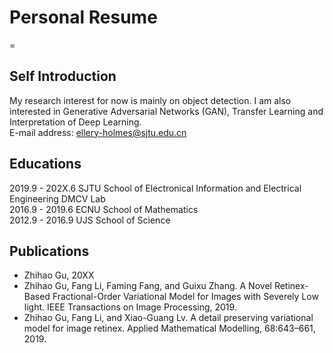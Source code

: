# Personal Resume
=
## Self Introduction
My research interest for now is mainly on object detection. I am also interested in Generative Adversarial Networks (GAN), Transfer Learning and Interpretation of Deep Learning.  
E-mail address: ellery-holmes@sjtu.edu.cn

## Educations
2019.9 - 202X.6 SJTU School of Electronical Information and Electrical Engineering DMCV Lab  
2016.9 - 2019.6 ECNU School of Mathematics  
2012.9 - 2016.9 UJS  School of Science

## Publications
* Zhihao Gu,   20XX  
* Zhihao Gu, Fang Li, Faming Fang, and Guixu Zhang. A Novel Retinex-Based Fractional-Order Variational Model for Images with Severely Low light. IEEE Transactions on Image Processing, 2019.  
* Zhihao Gu, Fang Li, and Xiao-Guang Lv. A detail preserving variational model for image retinex. Applied Mathematical Modelling, 68:643–661, 2019.
